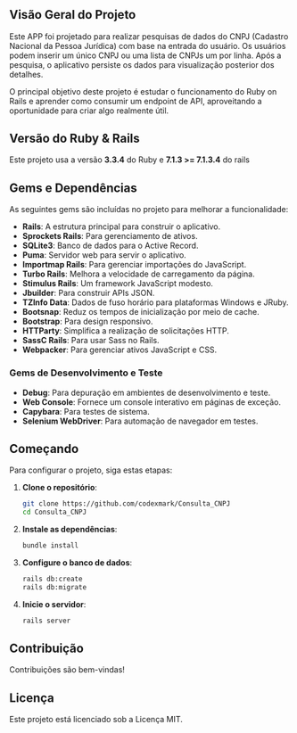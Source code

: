 #
## Visão Geral do Projeto

Este APP foi projetado para realizar pesquisas de dados do CNPJ (Cadastro Nacional da Pessoa Jurídica) com base na entrada do usuário. Os usuários podem inserir um único CNPJ ou uma lista de CNPJs um por linha. Após a pesquisa, o aplicativo persiste os dados para visualização posterior dos detalhes.

O principal objetivo deste projeto é estudar o funcionamento do Ruby on Rails e aprender como consumir um endpoint de API, aproveitando a oportunidade para criar algo realmente útil.

## Versão do Ruby & Rails

Este projeto usa a versão **3.3.4** do Ruby e **7.1.3 >= 7.1.3.4** do rails

## Gems e Dependências

As seguintes gems são incluídas no projeto para melhorar a funcionalidade:

- **Rails**: A estrutura principal para construir o aplicativo.
- **Sprockets Rails**: Para gerenciamento de ativos.
- **SQLite3**: Banco de dados para o Active Record.
- **Puma**: Servidor web para servir o aplicativo.
- **Importmap Rails**: Para gerenciar importações do JavaScript.
- **Turbo Rails**: Melhora a velocidade de carregamento da página.
- **Stimulus Rails**: Um framework JavaScript modesto.
- **Jbuilder**: Para construir APIs JSON.
- **TZInfo Data**: Dados de fuso horário para plataformas Windows e JRuby.
- **Bootsnap**: Reduz os tempos de inicialização por meio de cache.
- **Bootstrap**: Para design responsivo.
- **HTTParty**: Simplifica a realização de solicitações HTTP.
- **SassC Rails**: Para usar Sass no Rails.
- **Webpacker**: Para gerenciar ativos JavaScript e CSS.

### Gems de Desenvolvimento e Teste

- **Debug**: Para depuração em ambientes de desenvolvimento e teste.
- **Web Console**: Fornece um console interativo em páginas de exceção.
- **Capybara**: Para testes de sistema.
- **Selenium WebDriver**: Para automação de navegador em testes.

## Começando

Para configurar o projeto, siga estas etapas:

1. **Clone o repositório**:
   ```bash
   git clone https://github.com/codexmark/Consulta_CNPJ
   cd Consulta_CNPJ
   ```

2. **Instale as dependências**:
   ```bash
   bundle install
   ```

3. **Configure o banco de dados**:
   ```bash
   rails db:create
   rails db:migrate
   ```

4. **Inicie o servidor**:
   ```bash
   rails server
   ```

## Contribuição

Contribuições são bem-vindas!

## Licença

Este projeto está licenciado sob a Licença MIT. 
